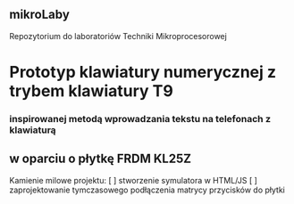 ## mikroLaby
Repozytorium do laboratoriów Techniki Mikroprocesorowej

# Prototyp klawiatury numerycznej z trybem klawiatury T9
### inspirowanej metodą wprowadzania tekstu na telefonach z klawiaturą
## w oparciu o płytkę FRDM KL25Z

Kamienie milowe projektu:
[ ] stworzenie symulatora w HTML/JS
[ ] zaprojektowanie tymczasowego podłączenia matrycy przycisków do płytki
